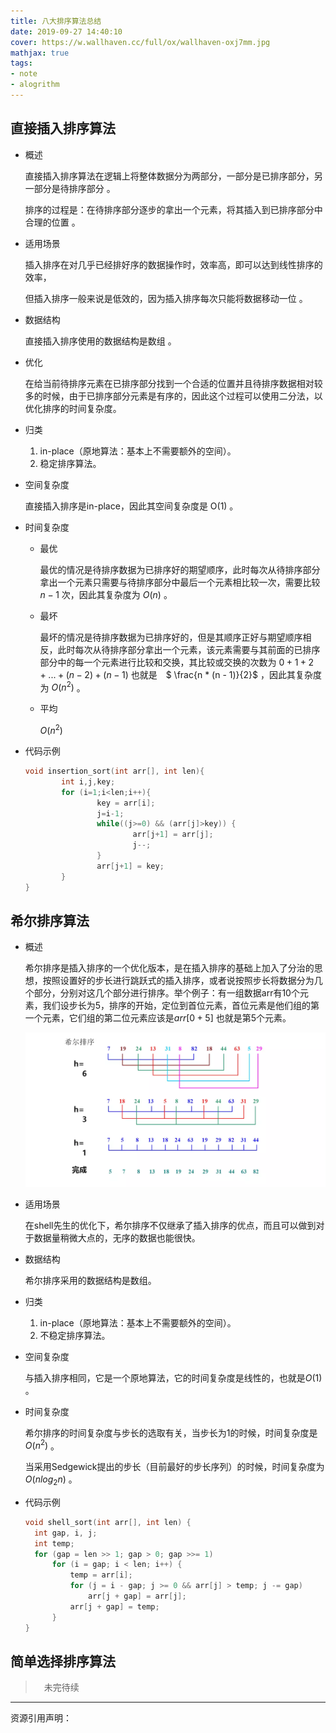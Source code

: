 ```yaml
---
title: 八大排序算法总结
date: 2019-09-27 14:40:10
cover: https://w.wallhaven.cc/full/ox/wallhaven-oxj7mm.jpg
mathjax: true
tags:
- note 
- alogrithm
---
```




## 直接插入排序算法

* 概述

  直接插入排序算法在逻辑上将整体数据分为两部分，一部分是已排序部分，另一部分是待排序部分 。

  排序的过程是：在待排序部分逐步的拿出一个元素，将其插入到已排序部分中合理的位置 。

* 适用场景

  插入排序在对几乎已经排好序的数据操作时，效率高，即可以达到线性排序的效率，

  但插入排序一般来说是低效的，因为插入排序每次只能将数据移动一位 。

* 数据结构

  直接插入排序使用的数据结构是数组 。

* 优化

  在给当前待排序元素在已排序部分找到一个合适的位置并且待排序数据相对较多的时候，由于已排序部分元素是有序的，因此这个过程可以使用二分法，以优化排序的时间复杂度。

* 归类

  1. in-place（原地算法：基本上不需要额外的空间）。
  2. 稳定排序算法。

* 空间复杂度

  直接插入排序是in-place，因此其空间复杂度是 O(1) 。

* 时间复杂度

  * 最优

    最优的情况是待排序数据为已排序好的期望顺序，此时每次从待排序部分拿出一个元素只需要与待排序部分中最后一个元素相比较一次，需要比较 $n - 1$ 次，因此其复杂度为 $O(n)$ 。

  * 最坏

      最坏的情况是待排序数据为已排序好的，但是其顺序正好与期望顺序相反，此时每次从待排序部分拿出一个元素，该元素需要与其前面的已排序部分中的每一个元素进行比较和交换，其比较或交换的次数为 $0 + 1 + 2 + ... + (n - 2) + (n - 1)$ 也就是　$ \frac{n * (n - 1)}{2}$ ，因此其复杂度为 $O(n^{2})$ 。

  * 平均

    $O(n^{2})$

* 代码示例

  ```c++
  void insertion_sort(int arr[], int len){
          int i,j,key;
          for (i=1;i<len;i++){
                  key = arr[i];
                  j=i-1;
                  while((j>=0) && (arr[j]>key)) {
                          arr[j+1] = arr[j];
                          j--;
                  }
                  arr[j+1] = key;
          }
  }
  ```

  





## 希尔排序算法

- 概述

  希尔排序是插入排序的一个优化版本，是在插入排序的基础上加入了分治的思想，按照设置好的步长进行跳跃式的插入排序，或者说按照步长将数据分为几个部分，分别对这几个部分进行排序。举个例子：有一组数据arr有10个元素，我们设步长为5，排序的开始，定位到首位元素，首位元素是他们组的第一个元素，它们组的第二位元素应该是$arr[0+5]$ 也就是第5个元素。

  ![ShellSort](./八大排序算法总结/1.希尔排序.webp)

  

- 适用场景

   在shell先生的优化下，希尔排序不仅继承了插入排序的优点，而且可以做到对于数据量稍微大点的，无序的数据也能很快。

- 数据结构

  希尔排序采用的数据结构是数组。

- 归类

  1. in-place（原地算法：基本上不需要额外的空间）。
  2. 不稳定排序算法。

- 空间复杂度

  与插入排序相同，它是一个原地算法，它的时间复杂度是线性的，也就是$O(1)$ 。

- 时间复杂度

  希尔排序的时间复杂度与步长的选取有关，当步长为1的时候，时间复杂度是$O(n^{2})$ 。

  当采用Sedgewick提出的步长（目前最好的步长序列）的时候，时间复杂度为$O({n}log_{2}{n})$ 。

- 代码示例

  ```c
  void shell_sort(int arr[], int len) {
  	int gap, i, j;
  	int temp;
  	for (gap = len >> 1; gap > 0; gap >>= 1)
  		for (i = gap; i < len; i++) {
  			temp = arr[i];
  			for (j = i - gap; j >= 0 && arr[j] > temp; j -= gap)
  				arr[j + gap] = arr[j];
  			arr[j + gap] = temp;
  		}
  }
  ```

  



## 简单选择排序算法

> 　未完待续



















---

资源引用声明：

[维基百科]: https://zh.wikipedia.org/wiki/
[算法（一）之排序算法（四）——希尔排序（ShellSort）]: 算法（一）之排序算法（四）——希尔排序（ShellSort）